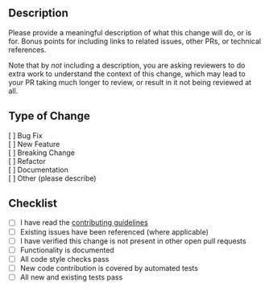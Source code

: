 ## Description

Please provide a meaningful description of what this change will do, or is for. Bonus points for including links to
related issues, other PRs, or technical references.

Note that by _not_ including a description, you are asking reviewers to do extra work to understand the context of this
change, which may lead to your PR taking much longer to review, or result in it not being reviewed at all.

## Type of Change

[ ] Bug Fix  
[ ] New Feature  
[ ] Breaking Change  
[ ] Refactor  
[ ] Documentation  
[ ] Other (please describe)  

## Checklist

- [ ] I have read the [contributing guidelines](CONTRIBUTING.md)
- [ ] Existing issues have been referenced (where applicable)
- [ ] I have verified this change is not present in other open pull requests
- [ ] Functionality is documented
- [ ] All code style checks pass
- [ ] New code contribution is covered by automated tests
- [ ] All new and existing tests pass
